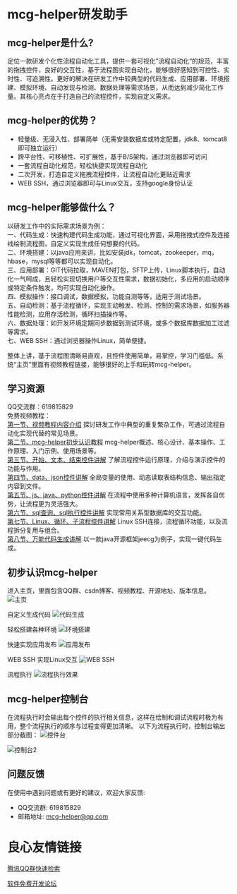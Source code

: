 # mcg-helper研发助手
## mcg-helper是什么?

定位一款研发个化性流程自动化工具，提供一套可视化”流程自动化“的规范，丰富的拖拽控件，良好的交互性，基于流程图实现自动化，能够很好感知到可控性、实时性、可追溯性。更好的解决在研发工作中较典型的代码生成、应用部署、环境搭建、模拟环境、自动发现与检测、数据处理等需求场景，从而达到减少简化工作量。其核心亮点在于打造自己的流程控件，实现自定义需求。  

## mcg-helper的优势？
* 轻量级、无浸入性、部署简单（无需安装数据库或特定配置，jdk8、tomcat8即可独立运行） 
* 跨平台性、可移植性、可扩展性，基于B/S架构，通过浏览器即可访问  
* 一套流程自动化规范，轻松快捷实现流程自动化  
* 二次开发，打造自定义拖拽流程控件，让流程自动化更贴近需求  
* WEB SSH，通过浏览器即可与Linux交互，支持google身份认证

## mcg-helper能够做什么？

以研发工作中的实际需求场景为例：  
一、代码生成：快速构建代码生成功能，通过可视化界面，采用拖拽式控件及连接线绘制流程图，自定义实现生成任何想要的代码。  
二、环境搭建：以java应用来讲，比如安装jdk，tomcat，zookeeper，mq，hbase，mysql等等都可以实现自动化。  
三、应用部署：GIT代码拉取，MAVEN打包，SFTP上传，Linux脚本执行，自动化一气呵成，且轻松实现切换用户等交互性需求，数据初始化，多应用的启动顺序或特定条件触发，均可实现自动化操作。    
四、模拟操作：接口调试，数据模拟，功能自测等等，适用于测试场景。  
五、自动检测：基于流程循环，实现主动触发、检测、控制的需求场景，如服务器性能检测，应用存活检测，循环扫描操作等。  
六、数据处理：如开发环境定期同步数据到测试环境，或多个数据库数据加工过滤等需求。  
七、WEB SSH：通过浏览器操作Linux，简单便捷。
  
整体上讲，基于流程图清晰易直观，且控件使用简单，易掌控，学习门槛低。系统“主页”里面有视频教程链接，能够很好的上手和玩转mcg-helper。

## 学习资源
QQ交流群：619815829  
免费视频教程：  
[第一节、视频教程内容介绍](https://edu.csdn.net/course/play/5954)  探讨研发工作中典型的重复繁杂工作，可通过流程自动化实现代替的常见场景。  
[第二节、mcg-helper初步认识教程](https://edu.csdn.net/course/play/5954/300130) mcg-helper概述、核心设计、基本操作、工作原理、入门示例、使用场景等。  
[第三节、开始、文本、结束控件讲解](https://edu.csdn.net/course/play/5954/300416)  了解流程控件运行原理，介绍与演示控件的功能与作用。  
[第四节、data、json控件讲解](https://edu.csdn.net/course/play/5954/305640)  全局变量的使用、动态读取表结构信息、输出指定内容到文件。  
[第五节、js、java、python控件讲解](https://edu.csdn.net/course/play/5954/309934)  在流程中使用多种计算机语言，发挥各自优势，让流程更为灵活强大。  
[第六节、sql查询、sql执行控件讲解](https://edu.csdn.net/course/play/5954/310142)  实现常用关系型数据库的交互功能。  
[第七节、Linux、循环、子流程控件讲解](https://edu.csdn.net/course/play/5954/324751)  Linux SSH连接，流程循环功能，以及流程拆分复用与组合。  
[第八节、万能代码生成讲解](https://edu.csdn.net/course/play/5954/365298?spm=1002.2009.3001.4024)  以一款java开源框架jeecg为例子，实现一键代码生成。  

## 初步认识mcg-helper
  进入主页，里面包含QQ群、csdn博客、视频教程、开源地址、版本信息。 
![主页](https://images.gitee.com/uploads/images/2020/0621/235415_7e2bb27d_1598361.png "home.png")

自定义生成代码
![代码生成](https://images.gitee.com/uploads/images/2020/0621/235456_47a055d3_1598361.jpeg "genCode.jpg")

轻松搭建各种环境
![环境搭建](https://images.gitee.com/uploads/images/2020/0621/235527_9980062a_1598361.png "build.png")

快速实现应用发布
![应用发布](https://images.gitee.com/uploads/images/2020/0621/235556_5e7e7ee7_1598361.png "publish.png")

WEB SSH 实现Linux交互
![WEB SSH](https://images.gitee.com/uploads/images/2020/0621/235623_27eea7a6_1598361.png "wssh.png")

流程执行
![流程执行效果](https://images.gitee.com/uploads/images/2020/0622/000450_498b01db_1598361.png "execute.png")

## mcg-helper控制台
在流程执行时会输出每个控件的执行相关信息，这样在绘制和调试流程时极为有用，整个流程执行的顺序与过程变得更加清晰。
以下为流程执行时，控制台输出部分截图：
![控件台](https://images.gitee.com/uploads/images/2020/0621/235701_b62d3b71_1598361.png "console.png")

![控制台2](https://images.gitee.com/uploads/images/2020/0622/001014_bce9c02e_1598361.png "console_2.png")

## 问题反馈
在使用中遇到问题或有更好的建议，欢迎大家反馈:

* QQ交流群: 619815829
* 邮箱地址: mcg-helper@qq.com


 # 良心友情链接

[腾讯QQ群快速检索](http://u.720life.cn/s/8cf73f7c)

[软件免费开发论坛](http://u.720life.cn/s/bbb01dc0)